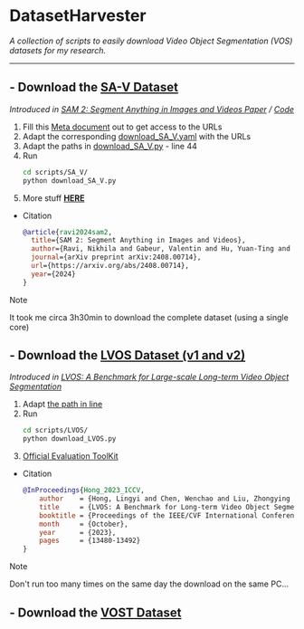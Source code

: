 # DatasetHarvester
*A collection of scripts to easily download Video Object Segmentation (VOS) datasets for my research.* 

---

## - Download the [SA-V Dataset](https://ai.meta.com/datasets/segment-anything-video/)
*Introduced in [SAM 2: Segment Anything in Images and Videos Paper](https://ai.meta.com/research/publications/sam-2-segment-anything-in-images-and-videos/) / [Code](https://github.com/facebookresearch/segment-anything-2)*
1. Fill this [Meta document](https://ai.meta.com/datasets/segment-anything-video-downloads/) out to get access to the URLs
2. Adapt the corresponding [download_SA_V.yaml](./scripts/SA_V/download_SA_V.yaml) with the URLs
3. Adapt the paths in [download_SA_V.py](https://github.com/Vujas-Eteph/DatasetHarvester/blob/6c785a019b467b36622d348fb4f87f4256f960ba/scripts/SA_V/download_SA_V.py#L44) - line 44
4. Run
     ```zsh
     cd scripts/SA_V/
     python download_SA_V.py
     ```
5. More stuff [**HERE**](https://github.com/facebookresearch/segment-anything-2/blob/main/sav_dataset)

- Citation
  ```bibtex
  @article{ravi2024sam2,
    title={SAM 2: Segment Anything in Images and Videos},
    author={Ravi, Nikhila and Gabeur, Valentin and Hu, Yuan-Ting and Hu, Ronghang and Ryali, Chaitanya and Ma, Tengyu and Khedr, Haitham and R{\"a}dle, Roman and Rolland, Chloe and Gustafson, Laura and Mintun, Eric and Pan, Junting and Alwala, Kalyan Vasudev and Carion, Nicolas and Wu, Chao-Yuan and Girshick, Ross and Doll{\'a}r, Piotr and Feichtenhofer, Christoph},
    journal={arXiv preprint arXiv:2408.00714},
    url={https://arxiv.org/abs/2408.00714},
    year={2024}
  }
  ```

> [!NOTE]  
> It took me circa 3h30min to download the complete dataset (using a single core)


## - Download the [LVOS Dataset (v1 and v2)](https://github.com/LingyiHongfd/LVOS)
*Introduced in [LVOS: A Benchmark for Large-scale
Long-term Video Object Segmentation](https://arxiv.org/pdf/2404.19326)*

1. Adapt [the path in line](https://github.com/Vujas-Eteph/DatasetHarvester/blob/fba7f31ecb6380566afac1c48ab5bcbcc5273bc1/scripts/LVOS/config.yaml#L15)
2. Run 
     ```zsh
     cd scripts/LVOS/
     python download_LVOS.py 
     ```
3. [Official Evaluation ToolKit](https://github.com/LingyiHongfd/lvos-evaluation)

- Citation
  ```bibtex
  @InProceedings{Hong_2023_ICCV,
      author    = {Hong, Lingyi and Chen, Wenchao and Liu, Zhongying and Zhang, Wei and Guo, Pinxue and Chen, Zhaoyu and Zhang, Wenqiang},
      title     = {LVOS: A Benchmark for Long-term Video Object Segmentation},
      booktitle = {Proceedings of the IEEE/CVF International Conference on Computer Vision (ICCV)},
      month     = {October},
      year      = {2023},
      pages     = {13480-13492}
  }
  ```

> [!NOTE]  
> Don't run too many times on the same day the download on the same PC...

## - Download the [VOST Dataset](https://www.vostdataset.org/index.html)
